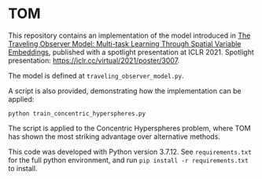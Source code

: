 # TOM

This repository contains an implementation of the model introduced in [The Traveling Observer Model: Multi-task Learning Through Spatial Variable Embeddings](https://arxiv.org/abs/2010.02354), published with a spotlight presentation at ICLR 2021. Spotlight presentation: https://iclr.cc/virtual/2021/poster/3007.

The model is defined at `traveling_observer_model.py`.

A script is also provided, demonstrating how the implementation can be applied:
```
python train_concentric_hyperspheres.py
```

The script is applied to the Concentric Hyperspheres problem, where TOM has shown the most striking advantage over alternative methods.

This code was developed with Python version 3.7.12. See `requirements.txt` for the full python environment, and run `pip install -r requirements.txt` to install.
